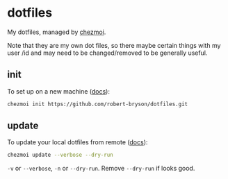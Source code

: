 # dotfiles

My dotfiles, managed by [chezmoi](https://github.com/twpayne/chezmoi).

Note that they are my own dot files, so there maybe certain things with my user
/id and may need to be changed/removed to be generally useful.

## init

To set up on a new machine ([docs](https://www.chezmoi.io/user-guide/setup/)):

```bash
chezmoi init https://github.com/robert-bryson/dotfiles.git
```

## update

To update your local dotfiles from remote ([docs](https://www.chezmoi.io/user-guide/daily-operations/)):

```bash
chezmoi update --verbose --dry-run
```

`-v` or `--verbose`, `-n` or `--dry-run`. Remove `--dry-run` if looks good.
